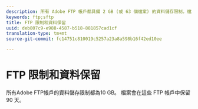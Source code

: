```yaml
---
description: 所有 Adobe FTP 帳戶都具備 2 GB (或 63 個檔案) 的資料儲存限制。檔案會在這些 FTP 帳戶中保留 90 天。
keywords: ftp;sftp
title: FTP 限制和資料保留
uuid: deb807c9-e988-4587-b518-881857cad1cf
translation-type: tm+mt
source-git-commit: fc14751c810019c5257a23a8a598b16f42ed10ee

---
```



# FTP 限制和資料保留

所有Adobe FTP帳戶的資料儲存限制都為10 GB。 檔案會在這些 FTP 帳戶中保留 90 天。

